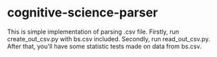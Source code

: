 # cognitive-science-parser

This is simple implementation of parsing .csv file.
Firstly, run create_out_csv.py with bs.csv included.
Secondly, run read_out_csv.py.
After that, you'll have some statistic tests made on data from bs.csv.
